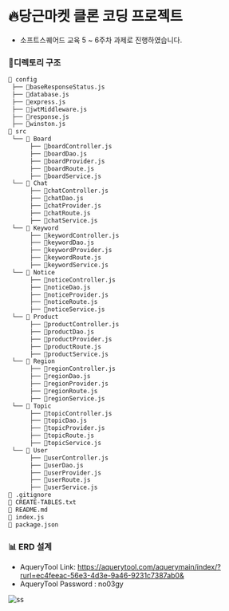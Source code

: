 # :fire:당근마켓 클론 코딩 프로젝트
- 소프트스퀘어드 교육 5 ~ 6주차 과제로 진행하였습니다.
### :file_folder:디렉토리 구조
```bash
📂 config
 ├── 📄baseResponseStatus.js 
 ├── 📄database.js
 ├── 📄express.js
 ├── 📄jwtMiddleware.js
 ├── 📄response.js
 ├── 📄winston.js
📂 src
 └── 📂 Board 
      ├── 📄boardController.js
      ├── 📄boardDao.js
      ├── 📄boardProvider.js
      ├── 📄boardRoute.js
      ├── 📄boardService.js
 └── 📂 Chat 
      ├── 📄chatController.js
      ├── 📄chatDao.js
      ├── 📄chatProvider.js
      ├── 📄chatRoute.js
      ├── 📄chatService.js
 └── 📂 Keyword 
      ├── 📄keywordController.js
      ├── 📄keywordDao.js
      ├── 📄keywordProvider.js
      ├── 📄keywordRoute.js
      ├── 📄keywordService.js
 └── 📂 Notice
      ├── 📄noticeController.js
      ├── 📄noticeDao.js
      ├── 📄noticeProvider.js
      ├── 📄noticeRoute.js
      ├── 📄noticeService.js
 └── 📂 Product 
      ├── 📄productController.js
      ├── 📄productDao.js
      ├── 📄productProvider.js
      ├── 📄productRoute.js
      ├── 📄productService.js
 └── 📂 Region 
      ├── 📄regionController.js
      ├── 📄regionDao.js
      ├── 📄regionProvider.js
      ├── 📄regionRoute.js
      ├── 📄regionService.js
 └── 📂 Topic 
      ├── 📄topicController.js
      ├── 📄topicDao.js
      ├── 📄topicProvider.js
      ├── 📄topicRoute.js
      ├── 📄topicService.js
 └── 📂 User 
      ├── 📄userController.js
      ├── 📄userDao.js
      ├── 📄userProvider.js
      ├── 📄userRoute.js
      ├── 📄userService.js
📄 .gitignore
📄 CREATE-TABLES.txt
📄 README.md
📄 index.js
📄 package.json
```
### :bar_chart: ERD 설계
- AqueryTool Link: https://aquerytool.com/aquerymain/index/?rurl=ec4feeac-56e3-4d3e-9a46-9231c7387ab0&
- AqueryTool Password : no03gy

![ss](https://user-images.githubusercontent.com/63203480/121928216-e5cc2e80-cd7a-11eb-90d5-8794a02e98b0.PNG)


